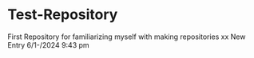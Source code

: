 # Test-Repository
First Repository for familiarizing myself with making repositories xx
New Entry 6/1-/2024 9:43 pm
